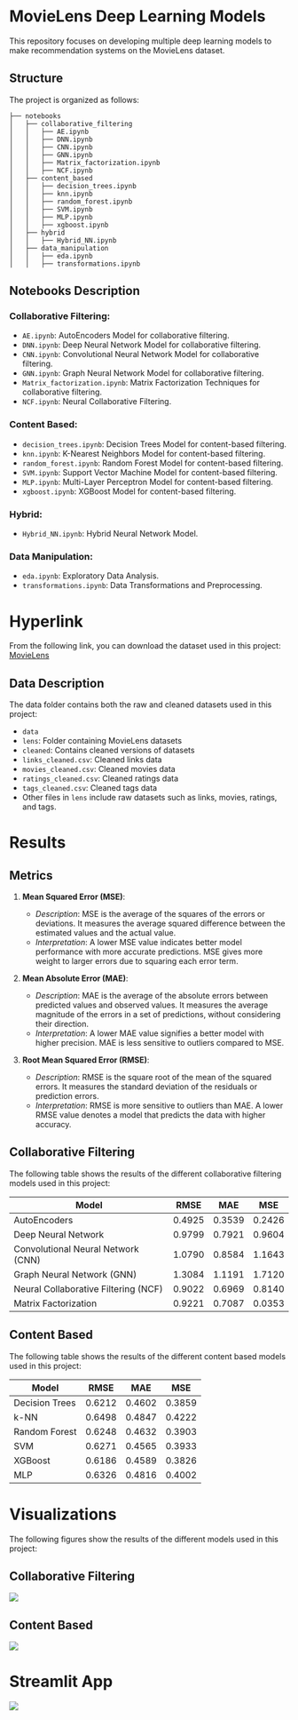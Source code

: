 # MovieLens Deep Learning Models

This repository focuses on developing multiple deep learning models to make recommendation systems on the MovieLens dataset.

## Structure

The project is organized as follows:
```
├── notebooks
│   ├── collaborative_filtering
│   │   ├── AE.ipynb
│   │   ├── DNN.ipynb
│   │   ├── CNN.ipynb
│   │   ├── GNN.ipynb
│   │   ├── Matrix_factorization.ipynb
│   │   ├── NCF.ipynb
│   ├── content_based
│   │   ├── decision_trees.ipynb
│   │   ├── knn.ipynb
│   │   ├── random_forest.ipynb
│   │   ├── SVM.ipynb
│   │   ├── MLP.ipynb
│   │   ├── xgboost.ipynb
│   ├── hybrid
│   │   ├── Hybrid_NN.ipynb
│   ├── data_manipulation
│   │   ├── eda.ipynb
│   │   ├── transformations.ipynb
```


## Notebooks Description

### Collaborative Filtering:
- `AE.ipynb`: AutoEncoders Model for collaborative filtering.
- `DNN.ipynb`: Deep Neural Network Model for collaborative filtering.
- `CNN.ipynb`: Convolutional Neural Network Model for collaborative filtering.
- `GNN.ipynb`: Graph Neural Network Model for collaborative filtering.
- `Matrix_factorization.ipynb`: Matrix Factorization Techniques for collaborative filtering.
- `NCF.ipynb`: Neural Collaborative Filtering.

### Content Based:
- `decision_trees.ipynb`: Decision Trees Model for content-based filtering.
- `knn.ipynb`: K-Nearest Neighbors Model for content-based filtering.
- `random_forest.ipynb`: Random Forest Model for content-based filtering.
- `SVM.ipynb`: Support Vector Machine Model for content-based filtering.
- `MLP.ipynb`: Multi-Layer Perceptron Model for content-based filtering.
- `xgboost.ipynb`: XGBoost Model for content-based filtering.

### Hybrid:
- `Hybrid_NN.ipynb`: Hybrid Neural Network Model.

### Data Manipulation:
- `eda.ipynb`: Exploratory Data Analysis.
- `transformations.ipynb`: Data Transformations and Preprocessing.


# Hyperlink
From the following link, you can download the dataset used in this project:
[MovieLens](https://www.kaggle.com/datasets/rounakbanik/the-movies-dataset)

## Data Description

The data folder contains both the raw and cleaned datasets used in this project:
- `data`
- `lens`: Folder containing MovieLens datasets
- `cleaned`: Contains cleaned versions of datasets
- `links_cleaned.csv`: Cleaned links data
- `movies_cleaned.csv`: Cleaned movies data
- `ratings_cleaned.csv`: Cleaned ratings data
- `tags_cleaned.csv`: Cleaned tags data
- Other files in `lens` include raw datasets such as links, movies, ratings, and tags.



# Results

## Metrics 

1. **Mean Squared Error (MSE)**: 
   - *Description*: MSE is the average of the squares of the errors or deviations. It measures the average squared difference between the estimated values and the actual value.
   - *Interpretation*: A lower MSE value indicates better model performance with more accurate predictions. MSE gives more weight to larger errors due to squaring each error term.

2. **Mean Absolute Error (MAE)**:
   - *Description*: MAE is the average of the absolute errors between predicted values and observed values. It measures the average magnitude of the errors in a set of predictions, without considering their direction.
   - *Interpretation*: A lower MAE value signifies a better model with higher precision. MAE is less sensitive to outliers compared to MSE.

3. **Root Mean Squared Error (RMSE)**:
   - *Description*: RMSE is the square root of the mean of the squared errors. It measures the standard deviation of the residuals or prediction errors.
   - *Interpretation*: RMSE is more sensitive to outliers than MAE. A lower RMSE value denotes a model that predicts the data with higher accuracy.


## Collaborative Filtering

The following table shows the results of the different collaborative filtering models used in this project:

| Model                                | RMSE   | MAE    | MSE    |
|--------------------------------------|--------|--------|--------|
| AutoEncoders                         | 0.4925 | 0.3539 | 0.2426 |
| Deep Neural Network                  | 0.9799 | 0.7921 | 0.9604 |
| Convolutional Neural Network (CNN)   | 1.0790 | 0.8584 | 1.1643 |
| Graph Neural Network (GNN)           | 1.3084 | 1.1191 | 1.7120 |
| Neural Collaborative Filtering (NCF) | 0.9022 | 0.6969 | 0.8140 |
| Matrix Factorization                 | 0.9221 | 0.7087 | 0.0353 |


## Content Based    

The following table shows the results of the different content based models used in this project:

| Model          | RMSE   | MAE    | MSE    |
|----------------|--------|--------|--------|
| Decision Trees | 0.6212 | 0.4602 | 0.3859 |
| k-NN           | 0.6498 | 0.4847 | 0.4222 |
| Random Forest  | 0.6248 | 0.4632 | 0.3903 |
| SVM            | 0.6271 | 0.4565 | 0.3933 |
| XGBoost        | 0.6186 | 0.4589 | 0.3826 |
| MLP            | 0.6326 | 0.4816 | 0.4002 |

# Visualizations

The following figures show the results of the different models used in this project:

## Collaborative Filtering
![](./metrics/collaborative_filtering_metrics.png)

## Content Based  
![](./metrics/content_based_metrics.png)

# Streamlit App
![](./metrics/streamlit_app.png)